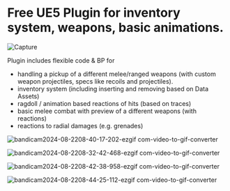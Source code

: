 # Free UE5 Plugin for inventory system, weapons, basic animations.
![Capture](https://github.com/user-attachments/assets/e53e4117-2e74-41f7-94a6-9e052a793228)

Plugin includes flexible code & BP for
- handling a pickup of a different melee/ranged weapons (with custom weapon projectiles, specs like recoils and projectiles).
- inventory system (including inserting and removing based on Data Assets)
- ragdoll / animation based reactions of hits (based on traces)
- basic melee combat with preview of a different weapons (with reactions)
- reactions  to radial damages (e.g. grenades)

![bandicam2024-08-2208-40-17-202-ezgif com-video-to-gif-converter](https://github.com/user-attachments/assets/f0b14afa-f72b-411a-b6f8-59968f982bb3)

![bandicam2024-08-2208-32-42-468-ezgif com-video-to-gif-converter](https://github.com/user-attachments/assets/5c4fe912-36a2-465c-a7fe-bfca47edc70a)

![bandicam2024-08-2208-42-38-958-ezgif com-video-to-gif-converter](https://github.com/user-attachments/assets/c8a781e6-3e49-458e-8efb-e967105dc8b1)

![bandicam2024-08-2208-44-25-112-ezgif com-video-to-gif-converter](https://github.com/user-attachments/assets/f834cce8-85c4-4577-841c-3b45fc00d4a5)
